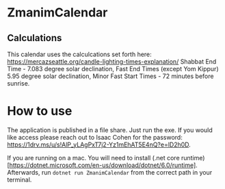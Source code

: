 # ZmanimCalendar

## Calculations
This calendar uses the calculcations set forth here: https://mercazseattle.org/candle-lighting-times-explanation/
Shabbat End Time - 7.083 degree solar declination, Fast End Times (except Yom Kippur) 5.95 degree solar declination, Minor Fast Start Times - 72 minutes before sunrise.

# How to use
The application is published in a file share. Just run the exe. If you would like access please reach out to Isaac Cohen for the password: https://1drv.ms/u/s!AlP_yLAgPxT7j2-Yz1mEhAT5E4nQ?e=lD2h0D.

If you are running on a mac. You will need to install (.net core runtime)[https://dotnet.microsoft.com/en-us/download/dotnet/6.0/runtime]. Afterwards, run ``dotnet run ZmanimCalendar`` from the correct path in your terminal.